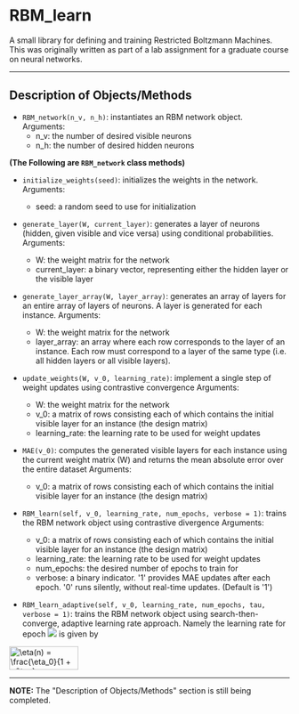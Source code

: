 # RBM_learn

A small library for defining and training Restricted Boltzmann Machines. This was originally written as part of a lab assignment for a graduate course on neural networks.

---

## Description of Objects/Methods

* `RBM_network(n_v, n_h)`: instantiates an RBM network object.    
    Arguments:
    - n_v: the number of desired visible neurons
    - n_h: the number of desired hidden neurons

**(The Following are `RBM_network` class methods)** 

* `initialize_weights(seed)`: initializes the weights in the network.    
    Arguments:
    - seed: a random seed to use for initialization

* `generate_layer(W, current_layer)`: generates a layer of neurons (hidden, given visible and vice versa) using conditional probabilities.    
    Arguments:
    - W: the weight matrix for the network
    - current_layer: a binary vector, representing either the hidden layer or the visible layer

* `generate_layer_array(W, layer_array)`: generates an array of layers for an entire array of layers of neurons. A layer is generated for each instance.
    Arguments:
    - W: the weight matrix for the network
    - layer_array: an array where each row corresponds to the layer of an instance. Each row must correspond to a layer of the same type (i.e. all hidden layers or all visible layers).

* `update_weights(W, v_0, learning_rate)`: implement a single step of weight updates using contrastive convergence
    Arguments:
    - W: the weight matrix for the network
    - v_0: a matrix of rows consisting each of which contains the initial visible layer for an instance (the design matrix)
    - learning_rate: the learning rate to be used for weight updates

* `MAE(v_0)`: computes the generated visible layers for each instance using the current weight matrix (W) and returns the mean absolute error over the entire dataset
    Arguments:
    - v_0: a matrix of rows consisting each of which contains the initial visible layer for an instance (the design matrix)

* `RBM_learn(self, v_0, learning_rate, num_epochs, verbose = 1)`: trains the RBM network object using contrastive divergence
    Arguments:
    - v_0: a matrix of rows consisting each of which contains the initial visible layer for an instance (the design matrix)
    - learning_rate: the learning rate to be used for weight updates
    - num_epochs: the desired number of epochs to train for
    - verbose: a binary indicator. '1' provides MAE updates after each epoch. '0' runs silently, without real-time updates. (Default is '1')

* `RBM_learn_adaptive(self, v_0, learning_rate, num_epochs, tau, verbose = 1)`: trains the RBM network object using search-then-converge, adaptive learning rate approach. Namely the learning rate for epoch <img src="https://render.githubusercontent.com/render/math?math=n"> is given by 

<img align = "center" src="http://www.sciweavers.org/tex2img.php?eq=%5Ceta%28n%29%20%3D%20%5Cfrac%7B%5Ceta_0%7D%7B1%20%2B%20n%2F%5Ctau%7D&bc=White&fc=Black&im=jpg&fs=12&ff=arev&edit=0" align="center" border="0" alt="\eta(n) = \frac{\eta_0}{1 + n/\tau}" width="124" height="42" />

---

**NOTE:** The "Description of Objects/Methods" section is still being completed.
